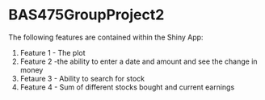 # BAS475GroupProject2
The following features are contained within the Shiny App:
1. Feature 1 - The plot
2. Feature 2 -the ability to enter a date and amount and see the change in money
3. Fetaure 3 - Ability to search for stock
4. Feature 4 - Sum of different stocks bought and current earnings
